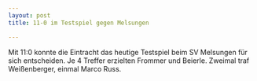```yaml
---
layout: post
title: 11-0 im Testspiel gegen Melsungen

---
```


Mit 11:0 konnte die Eintracht das heutige Testspiel beim SV Melsungen für sich entscheiden. Je 4 Treffer erzielten Frommer und Beierle. Zweimal traf Weißenberger, einmal Marco Russ.



